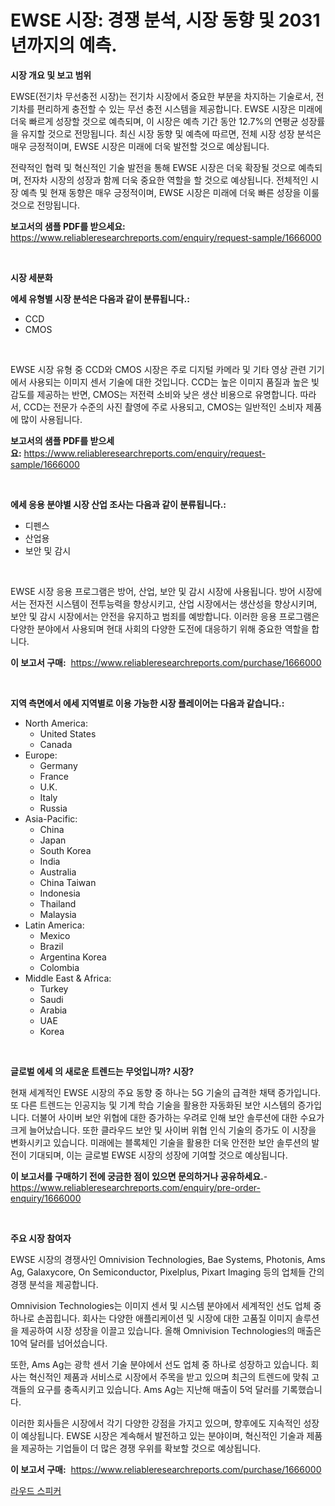 <p><h1>EWSE 시장: 경쟁 분석, 시장 동향 및 2031년까지의 예측.</h1></p><p><strong>시장 개요 및 보고 범위</strong></p>
<p><p>EWSE(전기차 무선충전 시장)는 전기차 시장에서 중요한 부분을 차지하는 기술로서, 전기차를 편리하게 충전할 수 있는 무선 충전 시스템을 제공합니다. EWSE 시장은 미래에 더욱 빠르게 성장할 것으로 예측되며, 이 시장은 예측 기간 동안 12.7%의 연평균 성장률을 유지할 것으로 전망됩니다. 최신 시장 동향 및 예측에 따르면, 전체 시장 성장 분석은 매우 긍정적이며, EWSE 시장은 미래에 더욱 발전할 것으로 예상됩니다.</p><p>전략적인 협력 및 혁신적인 기술 발전을 통해 EWSE 시장은 더욱 확장될 것으로 예측되며, 전자차 시장의 성장과 함께 더욱 중요한 역할을 할 것으로 예상됩니다. 전체적인 시장 예측 및 현재 동향은 매우 긍정적이며, EWSE 시장은 미래에 더욱 빠른 성장을 이룰 것으로 전망됩니다.</p></p>
<p><strong>보고서의 샘플 PDF를 받으세요:</strong> <a href="https://www.reliableresearchreports.com/enquiry/request-sample/1666000">https://www.reliableresearchreports.com/enquiry/request-sample/1666000</a></p>
<p>&nbsp;</p>
<p><strong>시장 세분화</strong></p>
<p><strong>에세 유형별 시장 분석은 다음과 같이 분류됩니다.:</strong></p>
<p><ul><li>CCD</li><li>CMOS</li></ul></p>
<p>&nbsp;</p>
<p><p>EWSE 시장 유형 중 CCD와 CMOS 시장은 주로 디지털 카메라 및 기타 영상 관련 기기에서 사용되는 이미지 센서 기술에 대한 것입니다. CCD는 높은 이미지 품질과 높은 빛 감도를 제공하는 반면, CMOS는 저전력 소비와 낮은 생산 비용으로 유명합니다. 따라서, CCD는 전문가 수준의 사진 촬영에 주로 사용되고, CMOS는 일반적인 소비자 제품에 많이 사용됩니다.</p></p>
<p><strong>보고서의 샘플 PDF를 받으세요:</strong>&nbsp;<a href="https://www.reliableresearchreports.com/enquiry/request-sample/1666000">https://www.reliableresearchreports.com/enquiry/request-sample/1666000</a></p>
<p>&nbsp;</p>
<p><strong> 에세 응용 분야별 시장 산업 조사는 다음과 같이 분류됩니다.:</strong></p>
<p><ul><li>디펜스</li><li>산업용</li><li>보안 및 감시</li></ul></p>
<p>&nbsp;</p>
<p><p>EWSE 시장 응용 프로그램은 방어, 산업, 보안 및 감시 시장에 사용됩니다. 방어 시장에서는 전자전 시스템이 전투능력을 향상시키고, 산업 시장에서는 생산성을 향상시키며, 보안 및 감시 시장에서는 안전을 유지하고 범죄를 예방합니다. 이러한 응용 프로그램은 다양한 분야에서 사용되며 현대 사회의 다양한 도전에 대응하기 위해 중요한 역할을 합니다.</p></p>
<p><strong>이 보고서 구매:</strong>&nbsp; <a href="https://www.reliableresearchreports.com/purchase/1666000">https://www.reliableresearchreports.com/purchase/1666000</a></p>
<p>&nbsp;</p>
<p><strong>지역 측면에서 에세 지역별로 이용 가능한 시장 플레이어는 다음과 같습니다.:</strong></p>
<p><ul>
    <li>
        North America:
        <ul>
            <li>United States</li>
            <li>Canada</li>
        </ul>
    </li>
    <li>
        Europe:
        <ul>
            <li>Germany</li>
            <li>France</li>
            <li>U.K.</li>
            <li>Italy</li>
            <li>Russia</li>
        </ul>
    </li>
    <li>
        Asia-Pacific:
        <ul>
            <li>China</li>
            <li>Japan</li>
            <li>South Korea</li>
            <li>India</li>
            <li>Australia</li>
            <li>China Taiwan</li>
            <li>Indonesia</li>
            <li>Thailand</li>
            <li>Malaysia</li>
        </ul>
    </li>
    <li>
        Latin America:
        <ul>
            <li>Mexico</li>
            <li>Brazil</li>
            <li>Argentina Korea</li>
            <li>Colombia</li>
        </ul>
    </li>
    <li>
        Middle East & Africa:
        <ul>
            <li>Turkey</li>
            <li>Saudi</li>
            <li>Arabia</li>
            <li>UAE</li>
            <li>Korea</li>
        </ul>
    </li>
    </ul></p>
<p>&nbsp;</p>
<p><strong>글로벌 에세 의 새로운 트렌드는 무엇입니까? 시장?</strong></p>
<p><p>현재 세계적인 EWSE 시장의 주요 동향 중 하나는 5G 기술의 급격한 채택 증가입니다. 또 다른 트렌드는 인공지능 및 기계 학습 기술을 활용한 자동화된 보안 시스템의 증가입니다. 더불어 사이버 보안 위협에 대한 증가하는 우려로 인해 보안 솔루션에 대한 수요가 크게 늘어났습니다. 또한 클라우드 보안 및 사이버 위협 인식 기술의 증가도 이 시장을 변화시키고 있습니다. 미래에는 블록체인 기술을 활용한 더욱 안전한 보안 솔루션의 발전이 기대되며, 이는 글로벌 EWSE 시장의 성장에 기여할 것으로 예상됩니다.</p></p>
<p><strong>이 보고서를 구매하기 전에 궁금한 점이 있으면 문의하거나 공유하세요.</strong>- <a href="https://www.reliableresearchreports.com/enquiry/pre-order-enquiry/1666000">https://www.reliableresearchreports.com/enquiry/pre-order-enquiry/1666000</a></p>
<p>&nbsp;</p>
<p><strong>주요 시장 참여자</strong></p>
<p><p>EWSE 시장의 경쟁사인 Omnivision Technologies, Bae Systems, Photonis, Ams Ag, Galaxycore, On Semiconductor, Pixelplus, Pixart Imaging 등의 업체들 간의 경쟁 분석을 제공합니다.</p><p>Omnivision Technologies는 이미지 센서 및 시스템 분야에서 세계적인 선도 업체 중 하나로 손꼽힙니다. 회사는 다양한 애플리케이션 및 시장에 대한 고품질 이미지 솔루션을 제공하여 시장 성장을 이끌고 있습니다. 올해 Omnivision Technologies의 매출은 10억 달러를 넘어섰습니다.</p><p>또한, Ams Ag는 광학 센서 기술 분야에서 선도 업체 중 하나로 성장하고 있습니다. 회사는 혁신적인 제품과 서비스로 시장에서 주목을 받고 있으며 최근의 트렌드에 맞춰 고객들의 요구를 충족시키고 있습니다. Ams Ag는 지난해 매출이 5억 달러를 기록했습니다.</p><p>이러한 회사들은 시장에서 각기 다양한 강점을 가지고 있으며, 향후에도 지속적인 성장이 예상됩니다. EWSE 시장은 계속해서 발전하고 있는 분야이며, 혁신적인 기술과 제품을 제공하는 기업들이 더 많은 경쟁 우위를 확보할 것으로 예상됩니다.</p></p>
<p><strong>이 보고서 구매:</strong>&nbsp;&nbsp;<a href="https://www.reliableresearchreports.com/purchase/1666000">https://www.reliableresearchreports.com/purchase/1666000</a></p>
<p><p><a href="https://github.com/Penelolack456456/Market-Research-Report-List-1/blob/main/521289115051.md">라우드 스피커</a></p></p>
